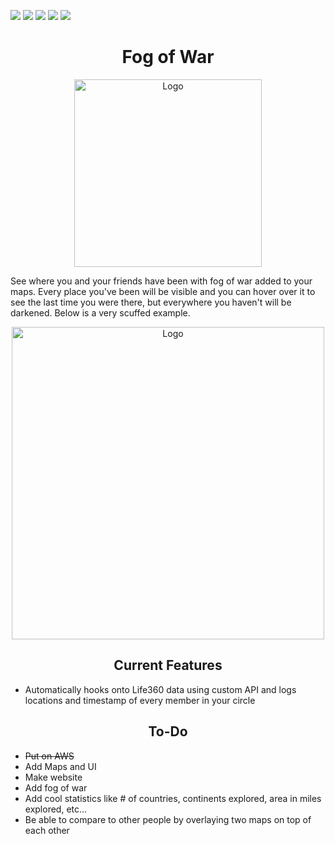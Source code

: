 ![](https://img.shields.io/github/stars/ColinLi33/fogOfWar) ![](https://img.shields.io/github/forks/ColinLi33/fogOfWar) ![](https://img.shields.io/github/tag/ColinLi33/fogOfWar) ![](https://img.shields.io/github/release/ColinLi33/fogOfWar) ![](https://img.shields.io/github/issues/ColinLi33/fogOfWar)

<p align="center">
    <h1 align = "center"> Fog of War</h1>
</p>
<p align="center">
    <img width="300" src="https://i.imgur.com/ch6bByf.png" alt="Logo">
</p>

<p>
See where you and your friends have been with fog of war added to your maps. Every place you've been will be visible and you can hover over it to see the last time you were there, but everywhere you haven't will be darkened. Below is a very scuffed example.
</p>

<p align="center">
    <img width="500" src="https://i.imgur.com/I6fjZTy.png" alt="Logo">
</p>


<p align="center">
    <h2 align = "center"> Current Features</h2>
</p>

- Automatically hooks onto Life360 data using custom API and logs locations and timestamp of every member in your circle

<p align="center">
    <h2 align = "center"> To-Do</h2>
</p>

- ~~Put on AWS~~ 
- Add Maps and UI
- Make website
- Add fog of war
- Add cool statistics like # of countries, continents explored, area in miles explored, etc...
- Be able to compare to other people by overlaying two maps on top of each other



